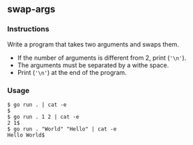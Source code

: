 ## swap-args

### Instructions

Write a program that takes two arguments and swaps them.
- If the number of arguments is different from 2, print (`'\n'`).
- The arguments must be separated by a withe space.
- Print (`'\n'`) at the end of the program.

### Usage

```console
$ go run . | cat -e
$
$ go run . 1 2 | cat -e
2 1$
$ go run . "World" "Hello" | cat -e
Hello World$
```
